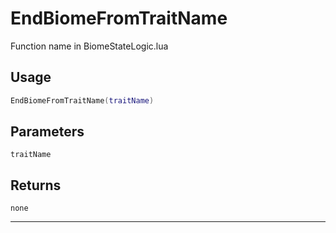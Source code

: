 # EndBiomeFromTraitName
Function name in BiomeStateLogic.lua
## Usage
```lua
EndBiomeFromTraitName(traitName)
```
## Parameters
`traitName`
## Returns
`none`

---